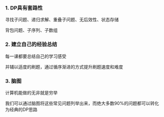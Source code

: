 ### 1. DP具有套路性

寻找子问题、递归求解、重叠子问题、无后效性、状态存储

背包问题、子序列、子数组

### 2. 建立自己的经验总结

每一课都要总结自己的学习感受

并辅以适度的刷题，通过循序渐进的方式提升刷题速度和难度

### 3. 脑图

计算机能做的无非就是穷举

我们可以通过脑图将这些常见问题列举出来，而绝大多数90%的问题都可以转化为经典的DP思路
